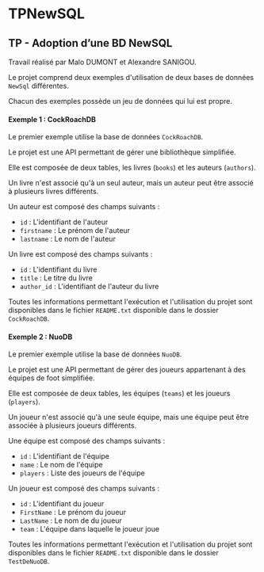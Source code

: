 # TPNewSQL
## TP - Adoption d’une BD NewSQL

Travail réalisé par Malo DUMONT et Alexandre SANIGOU.

Le projet comprend deux exemples d'utilisation de deux bases de données `NewSql` différentes.

Chacun des exemples possède un jeu de données qui lui est propre.

#### Exemple 1 : CockRoachDB

Le premier exemple utilise la base de données `CockRoachDB`.

Le projet est une API permettant de gérer une bibliothèque simplifiée.

Elle est composée de deux tables, les livres (`books`) et les auteurs (`authors`).

Un livre n'est associé qu'à un seul auteur, mais un auteur peut être associé à plusieurs livres différents.

Un auteur est composé des champs suivants :

 - `id` : L'identifiant de l'auteur
 - `firstname`  : Le prénom de l'auteur
 - `lastname`  : Le nom de l'auteur
 
Un livre est composé des champs suivants :

 - `id` : L'identifiant du livre
 - `title`  : Le titre du livre
 - `author_id`  : L'identifiant de l'auteur du livre
 
Toutes les informations permettant l'exécution et l'utilisation du projet sont disponibles dans le fichier `README.txt` disponible dans le dossier `CockRoachDB`.

#### Exemple 2 : NuoDB

Le premier exemple utilise la base de données `NuoDB`.

Le projet est une API permettant de gérer des joueurs appartenant à des équipes de foot simplifiée.

Elle est composée de deux tables, les équipes (`teams`) et les joueurs (`players`).

Un joueur n'est associé qu'à une seule équipe, mais une équipe peut être associée à plusieurs joueurs différents.

Une équipe est composé des champs suivants :

 - `id`         : L'identifiant de l'équipe
 - `name`       : Le nom de l'équipe
 - `players`    : Liste des joueurs de l'équipe
 
Un joueur est composé des champs suivants :

 - `id` : L'identifiant du joueur
 - `FirstName`  : Le prénom du joueur
 - `LastName`   : Le nom de du joueur
 - `team`       : L'équipe dans laquelle le joueur joue
 
Toutes les informations permettant l'exécution et l'utilisation du projet sont disponibles dans le fichier `README.txt` disponible dans le dossier `TestDeNuoDB`.

